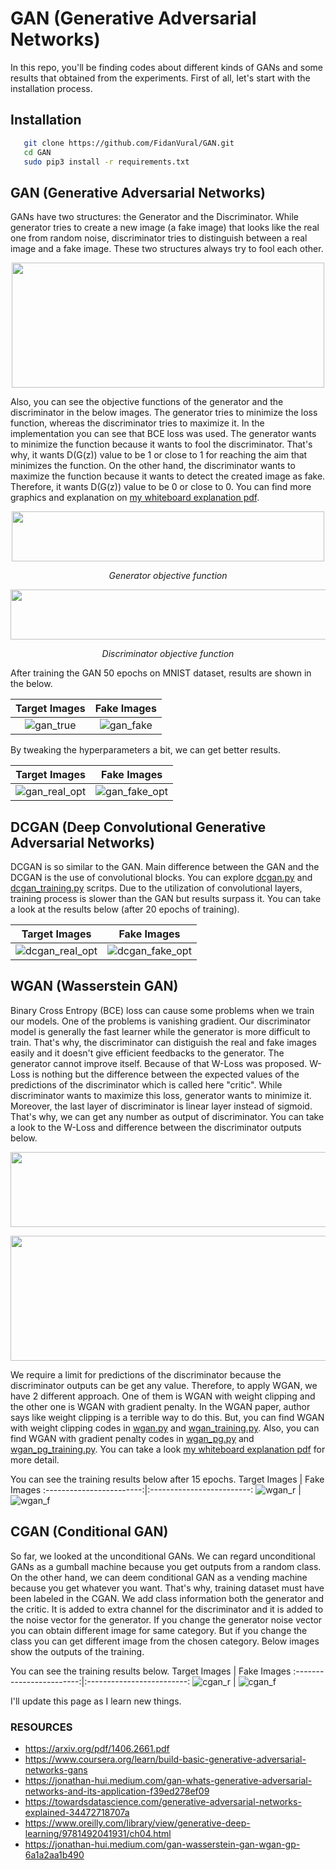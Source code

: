# GAN (Generative Adversarial Networks)
In this repo, you'll be finding codes about different kinds of GANs and some results that obtained from the experiments. 
First of all, let's start with the installation process.

## Installation 

```bash
   git clone https://github.com/FidanVural/GAN.git
   cd GAN 
   sudo pip3 install -r requirements.txt
```

## GAN (Generative Adversarial Networks)  

GANs have two structures: the Generator and the Discriminator. While generator tries to create a new image (a fake image) that looks like the real one from random noise, discriminator tries to distinguish between a real image and a fake image. These two structures always try to fool each other.
<p align="center">
  <img width="500" height="200" src="https://github.com/FidanVural/GAN/assets/56233156/6d009b53-a327-495f-8bb8-ada95a370b0d">
</p> 

Also, you can see the objective functions of the generator and the discriminator in the below images. The generator tries to minimize the loss function, whereas the discriminator tries to maximize it. In the implementation you can see that BCE loss was used. The generator wants to minimize the function because it wants to fool the discriminator. That's why, it wants D(G(z)) value to be 1 or close to 1 for reaching the aim that minimizes the function. On the other hand, the discriminator wants to maximize the function because it wants to detect the created image as fake. Therefore, it wants D(G(z)) value to be 0 or close to 0. You can find more graphics and explanation on [my whiteboard explanation pdf](https://drive.google.com/drive/folders/1EIEWs1vZnrzZOywFz4OM91QTLSuoySqh?usp=sharing).

<p align="center">   
  <img width="500" height="80" src="https://github.com/FidanVural/GAN/assets/56233156/93a1faaf-dff4-444f-af2d-57c7cc1f8fcf">
</p>  
<p align="center"> 
    <em>Generator objective function</em> 
</p>  

<p align="center"> 
  <img width="700" height="80" src="https://github.com/FidanVural/GAN/assets/56233156/bfbbdaa8-9326-46ad-b471-9b143c27c0be">
</p>
<p align="center"> 
    <em>Discriminator objective function</em>
</p>

After training the GAN 50 epochs on MNIST dataset, results are shown in the below. 

Target Images             |  Fake Images
:------------------------:|:-------------------------:
![gan_true](https://github.com/FidanVural/GAN/assets/56233156/15d43c02-95ea-4c68-98c7-ca212cf3e7b8) | ![gan_fake](https://github.com/FidanVural/GAN/assets/56233156/c792a816-10f2-4384-88a7-a72007c6ca47)   

By tweaking the hyperparameters a bit, we can get better results.


Target Images             |  Fake Images
:------------------------:|:-------------------------:
![gan_real_opt](https://github.com/FidanVural/GAN/assets/56233156/ebb9816a-e815-4ba8-a419-7263d69e5fbd) | ![gan_fake_opt](https://github.com/FidanVural/GAN/assets/56233156/148ca590-4795-494b-93ec-a925deee9989)



## DCGAN (Deep Convolutional Generative Adversarial Networks)
DCGAN is so similar to the GAN. Main difference between the GAN and the DCGAN is the use of convolutional blocks. You can explore [dcgan.py](https://github.com/FidanVural/GAN/blob/main/dcgan.py) and [dcgan_training.py](https://github.com/FidanVural/GAN/blob/main/dcgan_training.py) scritps. Due to the utilization of convolutional layers, training process is slower than the GAN but results surpass it. You can take a look at the results below (after 20 epochs of training). 

Target Images             |  Fake Images
:------------------------:|:-------------------------:
![dcgan_real_opt](https://github.com/FidanVural/GAN/assets/56233156/67b76a97-fc6e-497d-8b57-4fa245dd30e1) | ![dcgan_fake_opt](https://github.com/FidanVural/GAN/assets/56233156/b3fcd651-cc1c-4c3c-b3cb-574d4f3def5a)


## WGAN (Wasserstein GAN)

Binary Cross Entropy (BCE) loss can cause some problems when we train our models. One of the problems is vanishing gradient. Our discriminator model is generally the fast learner while the generator is more difficult to train. That's why, the discriminator can distiguish the real and fake images easily and it doesn't give efficient feedbacks to the generator. The generator cannot improve itself. Because of that W-Loss was proposed. W-Loss is nothing but the difference between the expected values of the predictions of the discriminator which is called here "critic". While discriminator wants to maximize this loss, generator wants to minimize it. Moreover, the last layer of discriminator is linear layer instead of sigmoid. That's why, we can get any number as output of discriminator.  You can take a look to the W-Loss and difference between the discriminator outputs below. 


<p align="center"> 
  <img width="550" height="120" src="https://github.com/FidanVural/GAN/assets/56233156/8e7a8cde-9032-4766-87fc-cd38d28bd7f9">
</p>
<p align="center"> 
  <img width="580" height="200" src="https://github.com/FidanVural/GAN/assets/56233156/b5716dd4-f94c-4f48-9433-171fabe0f927">
</p>  

We require a limit for predictions of the discriminator because the discriminator outputs can be get any value. Therefore, to apply WGAN, we have 2 different approach. One of them is WGAN with weight clipping and the other one is WGAN with gradient penalty. In the WGAN paper, author says like weight clipping is a terrible way to do this. But, you can find WGAN with weight clipping codes in [wgan.py](https://github.com/FidanVural/GAN/blob/main/wgan.py) and [wgan_training.py](https://github.com/FidanVural/GAN/blob/main/wgan_training.py). Also, you can find WGAN with gradient penalty codes in [wgan_pg.py](https://github.com/FidanVural/GAN/blob/main/wgan_gp.py) and [wgan_pg_training.py](https://github.com/FidanVural/GAN/blob/main/wgan_pg_training.py). You can take a look [my whiteboard explanation pdf](https://drive.google.com/drive/folders/1EIEWs1vZnrzZOywFz4OM91QTLSuoySqh?usp=sharing) for more detail.

You can see the training results below after 15 epochs.
Target Images             |  Fake Images
:------------------------:|:-------------------------:
![wgan_r](https://github.com/FidanVural/GAN/assets/56233156/c0404e64-6587-41e9-acbf-de61dd1f5bc5) | ![wgan_f](https://github.com/FidanVural/GAN/assets/56233156/4614fe40-61da-4265-aabd-c4a8d3b4286e)


## CGAN (Conditional GAN)
So far, we looked at the unconditional GANs. We can regard unconditional GANs as a gumball machine because you get outputs from a random class. On the other hand, we can deem conditional GAN as a vending machine because you get whatever you want. That's why, training dataset must have been labeled in the CGAN. We add class information both the generator and the critic. It is added to extra channel for the discriminator and it is added to the noise vector for the generator. If you change the generator noise vector you can obtain different image for same category. But if you change the class you can get different image from the chosen category.
Below images show the outputs of the training.

You can see the training results below.
Target Images             |  Fake Images
:------------------------:|:-------------------------:
![cgan_r](https://github.com/FidanVural/GAN/assets/56233156/2a33d5a1-a453-4db5-b4b9-1c91a51df717) | ![cgan_f](https://github.com/FidanVural/GAN/assets/56233156/921cde47-c998-4552-a1d4-a78d95306627)

I'll update this page as I learn new things.

### RESOURCES

- https://arxiv.org/pdf/1406.2661.pdf
- https://www.coursera.org/learn/build-basic-generative-adversarial-networks-gans
- https://jonathan-hui.medium.com/gan-whats-generative-adversarial-networks-and-its-application-f39ed278ef09
- https://towardsdatascience.com/generative-adversarial-networks-explained-34472718707a
- https://www.oreilly.com/library/view/generative-deep-learning/9781492041931/ch04.html
- https://jonathan-hui.medium.com/gan-wasserstein-gan-wgan-gp-6a1a2aa1b490
